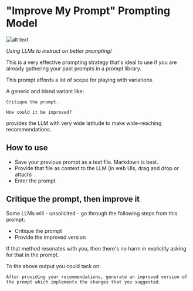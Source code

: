 # "Improve My Prompt" Prompting Model

![alt text](../../../images/sample-prompts/1.png)

*Using LLMs to instruct on better prompting!*

This is a very effective prompting strategy that's ideal to use if you are already gathering your past prompts in a prompt library. 

This prompt affords a lot of scope for playing with variations. 

A generic and bland variant like:

```
Critique the prompt. 

How could it be improved?
```

provides the LLM with very wide latitude to make wide-reaching recommendations. 

## How to use

- Save your previous prompt as a text file. Markdown is best.   
- Provide that file as context to the LLM (in web UIs, drag and drop or attach)  
- Enter the prompt

## Critique the prompt, then improve it

Some LLMs will - unsolicited - go through the following steps from this prompt:

- Critique the prompt  
- Provide the improved version

If that method resonates with you, then there's no harm in explicitly asking for that in the prompt.

To the above output you could tack on:

```
After providing your recommendations, generate an improved version of the prompt which implements the changes that you suggested.
```
